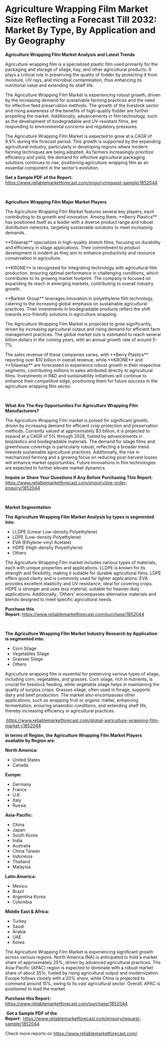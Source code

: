<p><h1>Agriculture Wrapping Film Market Size Reflecting a Forecast Till 2032: Market By Type, By Application and By Geography</h1></p><p><strong>Agriculture Wrapping Film Market Analysis and Latest Trends</strong></p>
<p><p>Agriculture wrapping film is a specialized plastic film used primarily for the packaging and storage of silage, hay, and other agricultural products. It plays a critical role in preserving the quality of fodder by protecting it from moisture, UV rays, and microbial contamination, thus enhancing its nutritional value and extending its shelf life. </p><p>The Agriculture Wrapping Film Market is experiencing robust growth, driven by the increasing demand for sustainable farming practices and the need for effective feed preservation methods. The growth of the livestock sector and rising awareness of the benefits of high-quality fodder are further propelling the market. Additionally, advancements in film technology, such as the development of biodegradable and UV-resistant films, are responding to environmental concerns and regulatory pressures.</p><p>The Agriculture Wrapping Film Market is expected to grow at a CAGR of 9.9% during the forecast period. This growth is supported by the expanding agricultural industry, particularly in developing regions where modern farming techniques are being adopted. As farmers increasingly prioritize efficiency and yield, the demand for effective agricultural packaging solutions continues to rise, positioning agriculture wrapping film as an essential component in the sector's evolution.</p></p>
<p><strong>Get a Sample PDF of the Report:&nbsp;</strong> <a href="https://www.reliablemarketforecast.com/enquiry/request-sample/1852044?utm_campaign=3129&utm_medium=2&utm_source=Github&utm_content=ia&utm_term=27032025&utm_id=agriculture-wrapping-film">https://www.reliablemarketforecast.com/enquiry/request-sample/1852044</a></p>
<p>&nbsp;</p>
<p><strong>Agriculture Wrapping Film Major Market Players</strong></p>
<p><p>The Agriculture Wrapping Film Market features several key players, each contributing to its growth and innovation. Among them, **Berry Plastics** has positioned itself as a leader with a diverse product range and robust distribution networks, targeting sustainable solutions to meet increasing demands.</p><p>**Silawrap** specializes in high-quality stretch films, focusing on durability and efficiency in silage applications. Their commitment to product development is evident as they aim to enhance productivity and resource conservation in agriculture.</p><p>**KRONE** is recognized for integrating technology with agricultural film production, ensuring optimal performance in challenging conditions, which contributes to its growing market footprint. The company is focused on expanding its reach in emerging markets, contributing to overall industry growth.</p><p>**Barbier Group** leverages innovation in polyethylene film technology, catering to the increasing global emphasis on sustainable agricultural practices. Their investments in biodegradable products reflect the shift towards eco-friendly solutions in agriculture wrapping.</p><p>The Agriculture Wrapping Film Market is projected to grow significantly, driven by increasing agricultural output and rising demand for efficient farm management practices. The global market size is estimated to reach several billion dollars in the coming years, with an annual growth rate of around 5-7%.</p><p>The sales revenue of these companies varies, with **Berry Plastics** reporting over $10 billion in overall revenue, while **KRONE** and **Silawrap** are forecasted to experience robust growth in their respective segments, contributing millions in sales attributed directly to agricultural films. Investments in R&D and sustainability initiatives will continue to enhance their competitive edge, positioning them for future success in the agriculture wrapping film sector.</p></p>
<p>&nbsp;</p>
<p><strong>What Are The Key Opportunities For Agriculture Wrapping Film Manufacturers?</strong></p>
<p><p>The Agriculture Wrapping Film market is poised for significant growth, driven by increasing demand for efficient crop protection and preservation methods. Currently valued at approximately $3 billion, it is projected to expand at a CAGR of 5% through 2028, fueled by advancements in bioplastics and biodegradable materials. The demand for silage films and greenhouse coverings is particularly robust, reflecting a broader trend towards sustainable agricultural practices. Additionally, the rise in mechanized farming and a growing focus on reducing post-harvest losses will enhance market opportunities. Future innovations in film technologies are expected to further elevate market dynamics.</p></p>
<p><strong>Inquire or Share Your Questions If Any Before Purchasing This Report:</strong> <a href="https://www.reliablemarketforecast.com/enquiry/pre-order-enquiry/1852044?utm_campaign=3129&utm_medium=2&utm_source=Github&utm_content=ia&utm_term=27032025&utm_id=agriculture-wrapping-film">https://www.reliablemarketforecast.com/enquiry/pre-order-enquiry/1852044</a></p>
<p>&nbsp;</p>
<p><strong>Market Segmentation</strong></p>
<p><strong>The Agriculture Wrapping Film Market Analysis by types is segmented into:</strong></p>
<p><ul><li>LLDPE (Linear Low-density Polyethylene)</li><li>LDPE (Low-density Polyethylene)</li><li>EVA (Ethylene-vinyl Acetate)</li><li>HDPE (High-density Polyethylene)</li><li>Others</li></ul></p>
<p><p>The Agriculture Wrapping Film market includes various types of materials, each with unique properties and applications. LLDPE is known for its strength and flexibility, making it suitable for durable agricultural films. LDPE offers good clarity and is commonly used for lighter applications. EVA provides excellent elasticity and UV resistance, ideal for covering crops. HDPE is stronger and uses less material, suitable for heavier-duty applications. Additionally, 'Others' encompasses alternative materials and blends designed to meet specific agricultural needs.</p></p>
<p><strong>Purchase this Report:&nbsp;</strong><a href="https://www.reliablemarketforecast.com/purchase/1852044?utm_campaign=3129&utm_medium=2&utm_source=Github&utm_content=ia&utm_term=27032025&utm_id=agriculture-wrapping-film">https://www.reliablemarketforecast.com/purchase/1852044</a></p>
<p>&nbsp;</p>
<p><strong>The Agriculture Wrapping Film Market Industry Research by Application is segmented into:</strong></p>
<p><ul><li>Corn Silage</li><li>Vegetables Silage</li><li>Grasses Silage</li><li>Others</li></ul></p>
<p><p>Agriculture wrapping film is essential for preserving various types of silage, including corn, vegetables, and grasses. Corn silage, rich in nutrients, is crucial for livestock feeding, while vegetable silage helps in maintaining the quality of surplus crops. Grasses silage, often used in forage, supports dairy and beef production. The market also encompasses other applications, such as wrapping fruit or organic matter, enhancing fermentation, ensuring anaerobic conditions, and extending shelf life, thereby increasing efficiency in agricultural practices.</p></p>
<p><a href="https://www.reliablemarketforecast.com/global-agriculture-wrapping-film-market-r1852044?utm_campaign=3129&utm_medium=2&utm_source=Github&utm_content=ia&utm_term=27032025&utm_id=agriculture-wrapping-film">&nbsp;https://www.reliablemarketforecast.com/global-agriculture-wrapping-film-market-r1852044</a></p>
<p><strong>In terms of Region, the Agriculture Wrapping Film Market Players available by Region are:</strong></p>
<p>
    <p> <strong> North America: </strong>
        <ul>
            <li>United States</li>
            <li>Canada</li>
        </ul>
        </p> 
    <p> <strong> Europe: </strong>
        <ul>
            <li>Germany</li>
            <li>France</li>
            <li>U.K.</li>
            <li>Italy</li>
            <li>Russia</li>
        </ul>
        </p> 
    <p> <strong> Asia-Pacific: </strong>
        <ul>
            <li>China</li>
            <li>Japan</li>
            <li>South Korea</li>
            <li>India</li>
            <li>Australia</li>
            <li>China Taiwan</li>
            <li>Indonesia</li>
            <li>Thailand</li>
            <li>Malaysia</li>
        </ul>
        </p> 
    <p> <strong> Latin America: </strong>
        <ul>
            <li>Mexico</li>
            <li>Brazil</li>
            <li>Argentina Korea</li>
            <li>Colombia</li>
        </ul>
        </p> 
    <p> <strong> Middle East & Africa: </strong>
        <ul>
            <li>Turkey</li>
            <li>Saudi</li>
            <li>Arabia</li>
            <li>UAE</li>
            <li>Korea</li>
        </ul>
    </p>
    </p>
<p><p>The Agriculture Wrapping Film Market is experiencing significant growth across various regions. North America (NA) is anticipated to hold a market share of approximately 25%, driven by advanced agricultural practices. The Asia-Pacific (APAC) region is expected to dominate with a robust market share of about 35%, fueled by rising agricultural output and modernization. Europe follows closely with a 20% share, while China is projected to command around 15%, owing to its vast agricultural sector. Overall, APAC is positioned to lead the market.</p></p>
<p><strong>Purchase this Report: </strong><a href="https://www.reliablemarketforecast.com/purchase/1852044?utm_campaign=3129&utm_medium=2&utm_source=Github&utm_content=ia&utm_term=27032025&utm_id=agriculture-wrapping-film">https://www.reliablemarketforecast.com/purchase/1852044</a></p>
<p>&nbsp;<strong>Get a Sample PDF of the Report:&nbsp;&nbsp;</strong><a href="https://www.reliablemarketforecast.com/enquiry/request-sample/1852044?utm_campaign=3129&utm_medium=2&utm_source=Github&utm_content=ia&utm_term=27032025&utm_id=agriculture-wrapping-film">https://www.reliablemarketforecast.com/enquiry/request-sample/1852044</a></p>
<p><strong></strong></p>
<p>Check more reports on <a href="https://www.reliablemarketforecast.com/?utm_campaign=3129&utm_medium=2&utm_source=Github&utm_content=ia&utm_term=27032025&utm_id=agriculture-wrapping-film">https://www.reliablemarketforecast.com/</a></p>